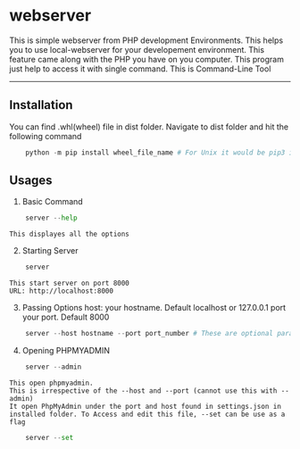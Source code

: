 # webserver
This is simple webserver from PHP development Environments.
This helps you to use local-webserver for your developement environment.
This feature came along with the PHP you have on you computer.
This program just help to access it with single command.
This is Command-Line Tool

----------------------------------------------------
## Installation
You can find .whl(wheel) file in dist folder.
Navigate to dist folder and hit the following command
````python
    python -m pip install wheel_file_name # For Unix it would be pip3 instead of just pip
````
## Usages
1. Basic Command
````python
    server --help
````
    This displayes all the options
2. Starting Server
````python
    server
````
    This start server on port 8000
    URL: http://localhost:8000
3. Passing Options
    host: your hostname. Default localhost or 127.0.0.1
    port your port. Default 8000
````python
    server --host hostname --port port_number # These are optional parameter. These are not manditory
````
4. Opening PHPMYADMIN
````python
    server --admin
````
    This open phpmyadmin.
    This is irrespective of the --host and --port (cannot use this with --admin)
    It open PhpMyAdmin under the port and host found in settings.json in installed folder. To Access and edit this file, --set can be use as a flag
````python
    server --set
````
